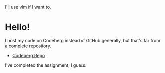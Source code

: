 I'll use vim if I want to.

# Hello!

I host my code on Codeberg instead of GitHub generally, but that's far from a complete repository.

* [Codeberg Repo](https://codeberg.org/hush)

I've completed the assignment, I guess.
